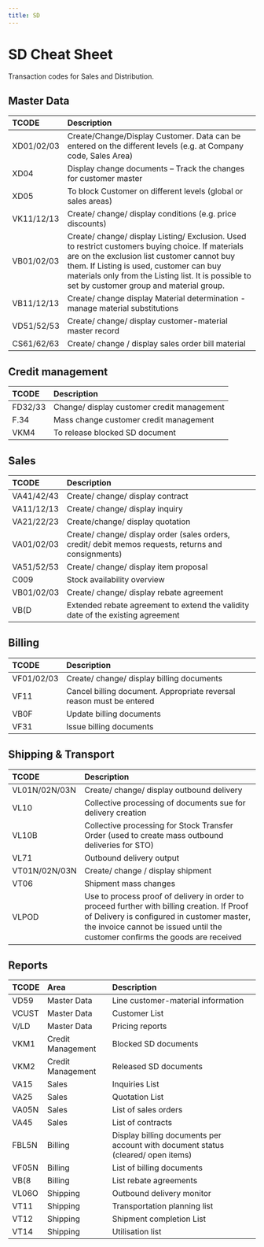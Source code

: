 ```yaml
---
title: SD
---
```

# SD Cheat Sheet

Transaction codes for Sales and Distribution.

## Master Data

TCODE | Description
:--- | :---
XD01/02/03 | Create/Change/Display Customer. Data can be entered on the different levels (e.g. at Company code, Sales Area)
XD04 | Display change documents – Track the changes for customer master
XD05 | To block Customer on different levels (global or sales areas)
VK11/12/13 | Create/ change/ display conditions (e.g. price discounts)
VB01/02/03 | Create/ change/ display Listing/ Exclusion. Used to restrict customers buying choice. If materials are on the exclusion list customer cannot buy them. If Listing is used, customer can buy materials only from the Listing list. It is possible to set by customer group and material group.
VB11/12/13 | Create/ change display Material determination - manage material substitutions
VD51/52/53 | Create/ change/ display customer-material master record
CS61/62/63 | Create/ change / display sales order bill material

## Credit management

TCODE | Description
:--- | :---
FD32/33 | Change/ display customer credit management
F.34 | Mass change customer credit management
VKM4 | To release blocked SD document

## Sales

TCODE | Description
:--- | :---
VA41/42/43 | Create/ change/ display contract
VA11/12/13 | Create/ change/ display inquiry
VA21/22/23 | Create/change/ display quotation
VA01/02/03 | Create/ change/ display order (sales orders, credit/ debit memos requests, returns and consignments)
VA51/52/53 | Create/ change/ display item proposal
C009 | Stock availability overview
VB01/02/03 | Create/ change/ display rebate agreement
VB(D | Extended rebate agreement to extend the validity date of the existing agreement

## Billing

TCODE | Description
:--- | :---
VF01/02/03 | Create/ change/ display billing documents
VF11 | Cancel billing document. Appropriate reversal reason must be entered
VB0F | Update billing documents
VF31 | Issue billing documents

## Shipping & Transport

TCODE | Description
:--- | :---
VL01N/02N/03N | Create/ change/ display outbound delivery
VL10 | Collective processing of documents sue for delivery creation
VL10B | Collective processing for Stock Transfer Order (used to create mass outbound deliveries for STO)
VL71 | Outbound delivery output
VT01N/02N/03N | Create/ change / display shipment
VT06 | Shipment mass changes
VLPOD | Use to process proof of delivery in order to proceed further with billing creation. If Proof of Delivery is conﬁgured in customer master, the invoice cannot be issued until the customer conﬁrms the goods are received

## Reports

TCODE | Area | Description
:--- | :--- | :---
VD59 | Master Data | Line customer-material information
VCUST | Master Data | Customer List
V/LD | Master Data | Pricing reports
VKM1 | Credit Management | Blocked SD documents
VKM2 | Credit Management | Released SD documents
VA15 | Sales | Inquiries List
VA25 | Sales | Quotation List
VA05N |Sales | List of sales orders
VA45 | Sales | List of contracts
FBL5N | Billing | Display billing documents per account with document status (cleared/ open items)
VF05N | Billing | List of billing documents
VB(8 | Billing | List rebate agreements
VL06O | Shipping | Outbound delivery monitor
VT11 | Shipping | Transportation planning list
VT12 | Shipping | Shipment completion List
VT14 | Shipping | Utilisation list
